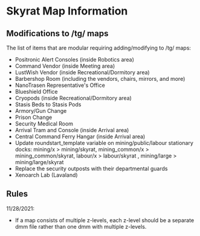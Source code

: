 # Skyrat Map Information

## Modifications to /tg/ maps

The list of items that are modular requiring adding/modifying to /tg/ maps:

- Positronic Alert Consoles (inside Robotics area)
- Command Vendor (inside Meeting area)
- LustWish Vendor (inside Recreational/Dormitory area)
- Barbershop Room (including the vendors, chairs, mirrors, and more)
- NanoTrasen Representative's Office
- Blueshield Office
- Cryopods (inside Recreational/Dormitory area)
- Stasis Beds to Stasis Pods
- Armory/Gun Change
- Prison Change
- Security Medical Room
- Arrival Tram and Console (inside Arrival area)
- Central Command Ferry Hangar (inside Arrival area)
- Update roundstart_template variable on mining/public/labour stationary docks: mining/x > mining/skyrat, mining_common/x > mining_common/skyrat, labour/x > labour/skyrat , mining/large > mining/large/skyrat
- Replace the security outposts with their departmental guards
- Xenoarch Lab (Lavaland)

## Rules

11/28/2021:

- If a map consists of multiple z-levels, each z-level should be a separate dmm file rather than one dmm with multiple z-levels.
